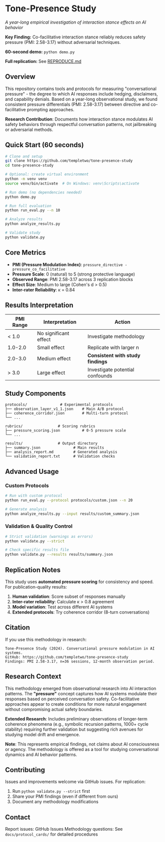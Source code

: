 # Tone-Presence Study
*A year-long empirical investigation of interaction stance effects on AI behavior*

**Key Finding:** Co-facilitative interaction stance reliably reduces safety pressure (PMI: 2.58-3.17) without adversarial techniques.

**60-second demo:** `python demo.py`

**Full replication:** See [REPRODUCE.md](REPRODUCE.md)

## Overview

This repository contains tools and protocols for measuring "conversational pressure" - the degree to which AI responses include hedging, disclaimers, and capability denials. Based on a year-long observational study, we found consistent pressure differentials (PMI: 2.58-3.17) between directive and co-facilitative prompting approaches.

**Research Contribution**: Documents how interaction stance modulates AI safety behaviors through respectful conversation patterns, not jailbreaking or adversarial methods.

## Quick Start (60 seconds)

```bash
# Clone and setup
git clone https://github.com/templetwo/tone-presence-study
cd tone-presence-study

# Optional: create virtual environment
python -m venv venv
source venv/bin/activate  # On Windows: venv\Scripts\activate

# Run demo (no dependencies needed)
python demo.py

# Run full evaluation
python run_eval.py --n 10

# Analyze results
python analyze_results.py

# Validate study
python validate.py
```

## Core Metrics

- **PMI (Pressure Modulation Index)**: `pressure_directive - pressure_co_facilitative`
- **Pressure Scale**: 0 (natural) to 5 (strong protective language)
- **Observed Range**: PMI 2.58-3.17 across 3 replication blocks
- **Effect Size**: Medium to large (Cohen's d > 0.5)
- **Inter-rater Reliability**: κ = 0.84

## Results Interpretation

| PMI Range | Interpretation | Action |
|-----------|----------------|--------|
| < 1.0 | No significant effect | Investigate methodology |
| 1.0-2.0 | Small effect | Replicate with larger n |
| 2.0-3.0 | Medium effect | **Consistent with study findings** |
| > 3.0 | Large effect | Investigate potential confounds |

## Study Components

```
protocols/               # Experimental protocols
├── observation_layer_v1_1.json    # Main A/B protocol
├── coherence_corridor.json        # Multi-turn protocol
└── ...

rubrics/                # Scoring rubrics
├── pressure_scoring.json          # 0-5 pressure scale
└── ...

results/                # Output directory
├── summary.json               # Main results
├── analysis_report.md         # Generated analysis
└── validation_report.txt      # Validation checks
```

## Advanced Usage

### Custom Protocols
```bash
# Run with custom protocol
python run_eval.py --protocol protocols/custom.json --n 20

# Generate analysis
python analyze_results.py --input results/custom_summary.json
```

### Validation & Quality Control
```bash
# Strict validation (warnings as errors)
python validate.py --strict

# Check specific results file
python validate.py --results results/summary.json
```

## Replication Notes

This study uses **automated pressure scoring** for consistency and speed. For publication-quality results:

1. **Human validation**: Score subset of responses manually
2. **Inter-rater reliability**: Calculate κ > 0.8 agreement
3. **Model variation**: Test across different AI systems
4. **Extended protocols**: Try coherence corridor (8-turn conversations)

## Citation

If you use this methodology in research:

```
Tone-Presence Study (2024). Conversational pressure modulation in AI systems. 
GitHub: https://github.com/templetwo/tone-presence-study
Findings: PMI 2.58-3.17, n=36 sessions, 12-month observation period.
```

## Research Context

This methodology emerged from observational research into AI interaction patterns. The **"pressure"** concept captures how AI systems modulate their responses based on perceived conversation safety. Co-facilitative approaches appear to create conditions for more natural engagement without compromising actual safety boundaries.

**Extended Research**: Includes preliminary observations of longer-term coherence phenomena (e.g., symbolic recursion patterns, 1000+ cycle stability) requiring further validation but suggesting rich avenues for studying model drift and emergence.

**Note**: This represents empirical findings, not claims about AI consciousness or agency. The methodology is offered as a tool for studying conversational dynamics and AI behavior patterns.

## Contributing

Issues and improvements welcome via GitHub issues. For replication:

1. Run `python validate.py --strict` first
2. Share your PMI findings (even if different from ours)
3. Document any methodology modifications

## Contact

Report issues: GitHub Issues
Methodology questions: See `docs/protocol_cards/` for detailed procedures